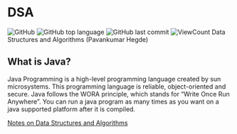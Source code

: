 # DSA

![GitHub](https://img.shields.io/github/license/hegdepavankumar/DSA_in_JAVA?style=flat)
![GitHub top language](https://img.shields.io/github/languages/top/hegdepavankumar/DSA_in_JAVA?style=flat)
![GitHub last commit](https://img.shields.io/github/last-commit/hegdepavankumar/DSA_in_JAVA?style=flat)
![ViewCount](https://views.whatilearened.today/views/github/hegdepavankumar/DSA_in_JAVA.svg?cache=remove)
Data Structures and Algorithms (Pavankumar Hegde)

## What is Java?

Java Programming is a high-level programming language created by sun microsystems. This programming language is reliable, object-oriented and secure. Java follows the WORA principle, which stands for “Write Once Run Anywhere”. You can run a java program as many times as you want on a java supported platform after it is compiled. 

[Notes on Data Structures and Algorithms](https://github.com/coding-guru-org/DSA_in_JAVA/blob/main/README.md)

